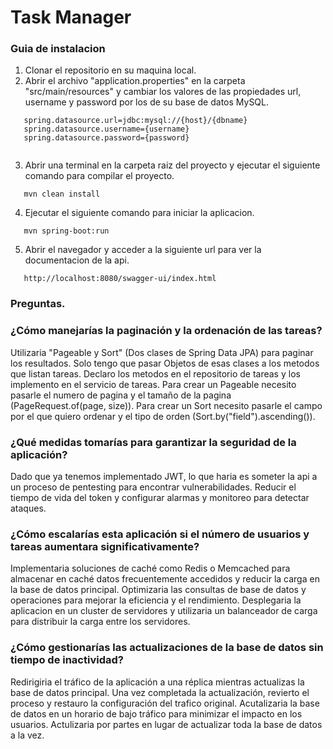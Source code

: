 # Task Manager

### Guia de instalacion

1. Clonar el repositorio en su maquina local.
2. Abrir el archivo "application.properties" en la carpeta "src/main/resources" y cambiar los valores de las propiedades 
   url, username y password por los de su base de datos MySQL. 
```
   spring.datasource.url=jdbc:mysql://{host}/{dbname}
   spring.datasource.username={username}
   spring.datasource.password={password}
   
```
3. Abrir una terminal en la carpeta raiz del proyecto y ejecutar el siguiente comando para compilar el proyecto.
```
   mvn clean install
```
4. Ejecutar el siguiente comando para iniciar la aplicacion.
```
   mvn spring-boot:run
```
5. Abrir el navegador y acceder a la siguiente url para ver la documentacion de la api.
```
   http://localhost:8080/swagger-ui/index.html
```



### Preguntas.

### ¿Cómo manejarías la paginación y la ordenación de las tareas?

Utilizaria "Pageable y Sort" (Dos clases de Spring Data JPA) para paginar los resultados. Solo tengo que pasar Objetos de esas clases
a los metodos que listan tareas. Declaro los metodos en el repositorio de tareas y los implemento en el servicio de tareas.
Para crear un Pageable necesito pasarle el numero de pagina y el tamaño de la pagina (PageRequest.of(page, size)).
Para crear un Sort necesito pasarle el campo por el que quiero ordenar y el tipo de orden (Sort.by("field").ascending()).


### ¿Qué medidas tomarías para garantizar la seguridad de la aplicación?

Dado que ya tenemos implementado JWT, lo que haria es someter la api a un proceso de pentesting para encontrar vulnerabilidades.
Reducir el tiempo de vida del token y configurar alarmas y monitoreo para detectar ataques.


### ¿Cómo escalarías esta aplicación si el número de usuarios y tareas aumentara significativamente?
Implementaria soluciones de caché como Redis o Memcached para almacenar en caché datos frecuentemente 
accedidos y reducir la carga en la base de datos principal.
Optimizaria las consultas de base de datos y operaciones para mejorar la eficiencia y el rendimiento.
Desplegaria la aplicacion en un cluster de servidores y utilizaria un balanceador de carga para distribuir la carga entre los servidores.



### ¿Cómo gestionarías las actualizaciones de la base de datos sin tiempo de inactividad?
Redirigiria el tráfico de la aplicación a una réplica mientras actualizas la base de datos principal.
Una vez completada la actualización, revierto el proceso y restauro la configuración del trafico original.
Acutalizaria la base de datos en un horario de bajo tráfico para minimizar el impacto en los usuarios.
Actulizaria por partes en lugar de actualizar toda la base de datos a la vez.



